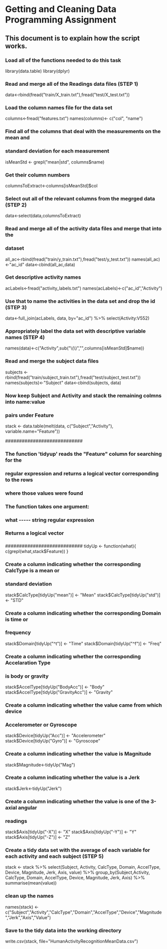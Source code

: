# Getting and Cleaning Data Programming Assignment

## This document is to explain how the script works.

### Load all of the functions needed to do this task
library(data.table)
library(dplyr)

### Read and merge all of the Readings data files (STEP 1)
data<-rbind(fread("train/X_train.txt"),fread("test/X_test.txt"))

### Load the column names file for the data set
columns<-fread("features.txt")
names(columns)<- c("col", "name")

### Find all of the columns that deal with the measurements on the mean and 
### standard deviation for each measurement
isMeanStd <- grepl("mean|std", columns$name)

### Get their column numbers
columnsToExtract<-columns[isMeanStd]$col

### Select out all of the relevant columns from the megrged data (STEP 2)
data<-select(data,columnsToExtract)

### Read and merge all of the activity data files and merge that into the 
### dataset
all_ac<-rbind(fread("train/y_train.txt"),fread("test/y_test.txt"))
names(all_ac)<-"ac_id"
data<-cbind(all_ac,data)

### Get descriptive activity names 
acLabels<-fread("activity_labels.txt")
names(acLabels)<-c("ac_id","Activity")

### Use that to name the activities in the data set and drop the id (STEP 3)
data<-full_join(acLabels, data, by="ac_id") %>% select(Activity:V552)

### Appropriately label the data set with descriptive variable names (STEP 4)
names(data)<-c("Activity",sub("\\(\\)","",columns[isMeanStd]$name))

### Read and merge the subject data files
subjects <- rbind(fread("train/subject_train.txt"),fread("test/subject_test.txt"))
names(subjects)<-"Subject"
data<-cbind(subjects, data)

### Now keep Subject and Activity and stack the remaining colmns into name:value 
### pairs under Feature
stack <- data.table(melt(data, c("Subject","Activity"), variable.name="Feature"))

############################
### The function 'tidyup' reads the "Feature" column for searching for the 
### regular expression and returns a logical vector corresponding to the rows 
### where those values were found 
###
### The function takes one argument: 
### what ----- string regular expression 
###
### Returns a logical vector 
###
############################
tidyUp <- function(what){
  c(grepl(what,stack$Feature))
}

### Create a column indicating whether the corresponding CalcType is a mean or 
### standard deviation
stack$CalcType[tidyUp("mean")] <- "Mean"
stack$CalcType[tidyUp("std")] <- "STD"

### Create a column indicating whether the corresponding Domain is time or
### frequency
stack$Domain[tidyUp("^t")] <- "Time"
stack$Domain[tidyUp("^f")] <- "Freq"

### Create a column indicating whether the corresponding Accelaration Type
### is body or gravity
stack$AccelType[tidyUp("BodyAcc")] <- "Body"
stack$AccelType[tidyUp("GravityAcc")] <- "Gravity" 

### Create a column indicating whether the value came from which device
### Accelerometer or Gyroscope
stack$Device[tidyUp("Acc")] <-  "Accelerometer"
stack$Device[tidyUp("Gyro")] <- "Gyroscope"

### Create a column indicating whether the value is Magnitude 
stack$Magnitude<-tidyUp("Mag")

### Create a column indicating whether the value is a Jerk 
stack$Jerk<-tidyUp("Jerk")

### Create a column indicating whether the value is one of the 3-axial angular
### readings
stack$Axis[tidyUp("-X")] <-  "X"
stack$Axis[tidyUp("-Y")] <-  "Y"
stack$Axis[tidyUp("-Z")] <-  "Z"

### Create a tidy data set with the average of each variable for each activity and each subject (STEP 5)
stack <- stack %>% 
select(Subject, Activity, CalcType, Domain, AccelType, Device, Magnitude, Jerk, Axis, value) %>% 
group_by(Subject,Activity, CalcType, Domain, AccelType, Device, Magnitude, Jerk, Axis) %>% 
summarise(mean(value))

### clean up the names
names(stack) <- c("Subject","Activity","CalcType","Domain","AccelType","Device","Magnitude","Jerk","Axis","Value")

### Save to the tidy data into the working directory
write.csv(stack, file="HumanActivityRecognitionMeanData.csv")

